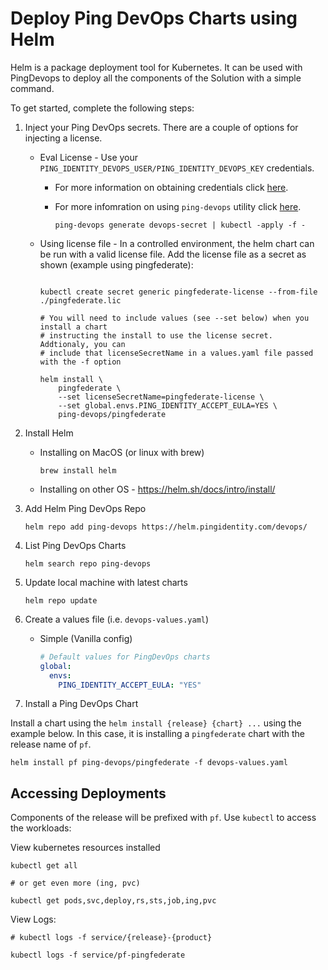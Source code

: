 # Deploy Ping DevOps Charts using Helm

Helm is a package deployment tool for Kubernetes. It can be used with PingDevops to deploy all the components of the Solution with a simple command.

To get started, complete the following steps:

1. Inject your Ping DevOps secrets.  There are a couple of options for injecting a license.

   * Eval License - Use your `PING_IDENTITY_DEVOPS_USER/PING_IDENTITY_DEVOPS_KEY` credentials.
     * For more information on obtaining credentials click [here](https://pingidentity-devops.gitbook.io/devops/getstarted/prod-license#obtaining-a-ping-identity-devops-user-and-key).
     * For more infomration on using `ping-devops` utility click [here](https://pingidentity-devops.gitbook.io/devops/devopsutils/pingdevopsutil).

        ```shell
        ping-devops generate devops-secret | kubectl -apply -f -
        ```

   * Using license file - In a controlled environment, the helm chart can be run with a valid license file.  Add the license file as a secret as shown (example using pingfederate):

        ```shell

        kubectl create secret generic pingfederate-license --from-file ./pingfederate.lic

        # You will need to include values (see --set below) when you install a chart
        # instructing the install to use the license secret.  Addtionaly, you can
        # include that licenseSecretName in a values.yaml file passed with the -f option

        helm install \
            pingfederate \
            --set licenseSecretName=pingfederate-license \
            --set global.envs.PING_IDENTITY_ACCEPT_EULA=YES \
            ping-devops/pingfederate
        ```

2. Install Helm

   * Installing on MacOS (or linux with brew)

       ```shell
       brew install helm
       ```

   * Installing on other OS - https://helm.sh/docs/intro/install/

3. Add Helm Ping DevOps Repo

    ```shell
    helm repo add ping-devops https://helm.pingidentity.com/devops/
    ```

4. List Ping DevOps Charts

    ```shell
    helm search repo ping-devops
    ```

5. Update local machine with latest charts

    ```shell
    helm repo update
    ```

6. Create a values file (i.e. `devops-values.yaml`)
    * Simple (Vanilla config)

        ```yaml
        # Default values for PingDevOps charts
        global:
          envs:
            PING_IDENTITY_ACCEPT_EULA: "YES"
        ```

7. Install a Ping DevOps Chart

Install a chart using the `helm install {release} {chart} ...` using the example
below.  In this case, it is installing a `pingfederate` chart with the release name of
`pf`.

```shell
helm install pf ping-devops/pingfederate -f devops-values.yaml
```

## Accessing Deployments

Components of the release will be prefixed with `pf`.  Use `kubectl` to access the workloads:

View kubernetes resources installed

```shell
kubectl get all

# or get even more (ing, pvc)

kubectl get pods,svc,deploy,rs,sts,job,ing,pvc
```

View Logs:

```shell
# kubectl logs -f service/{release}-{product}

kubectl logs -f service/pf-pingfederate
```
